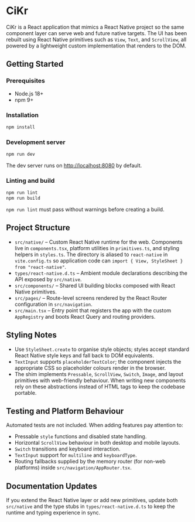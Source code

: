 # CiKr

CiKr is a React application that mimics a React Native project so the same component layer can serve web and future native targets. The UI has been rebuilt using React Native primitives such as `View`, `Text`, and `ScrollView`, all powered by a lightweight custom implementation that renders to the DOM.

## Getting Started

### Prerequisites

- Node.js 18+
- npm 9+

### Installation

```bash
npm install
```

### Development server

```bash
npm run dev
```

The dev server runs on [http://localhost:8080](http://localhost:8080/) by default.

### Linting and build

```bash
npm run lint
npm run build
```

`npm run lint` must pass without warnings before creating a build.

## Project Structure

- `src/native/` – Custom React Native runtime for the web.  Components live in `components.tsx`, platform utilities in `primitives.ts`, and styling helpers in `styles.ts`.  The directory is aliased to `react-native` in `vite.config.ts` so application code can `import { View, StyleSheet } from "react-native"`.
- `types/react-native.d.ts` – Ambient module declarations describing the API exposed by `src/native`.
- `src/components/` – Shared UI building blocks composed with React Native primitives.
- `src/pages/` – Route-level screens rendered by the React Router configuration in `src/navigation`.
- `src/main.tsx` – Entry point that registers the app with the custom `AppRegistry` and boots React Query and routing providers.

## Styling Notes

- Use `StyleSheet.create` to organise style objects; styles accept standard React Native style keys and fall back to DOM equivalents.
- `TextInput` supports `placeholderTextColor`; the component injects the appropriate CSS so placeholder colours render in the browser.
- The shim implements `Pressable`, `ScrollView`, `Switch`, `Image`, and layout primitives with web-friendly behaviour.  When writing new components rely on these abstractions instead of HTML tags to keep the codebase portable.

## Testing and Platform Behaviour

Automated tests are not included.  When adding features pay attention to:

- Pressable `style` functions and disabled state handling.
- Horizontal `ScrollView` behaviour in both desktop and mobile layouts.
- `Switch` transitions and keyboard interaction.
- `TextInput` support for `multiline` and `keyboardType`.
- Routing fallbacks supplied by the memory router (for non-web platforms) inside `src/navigation/AppRouter.tsx`.

## Documentation Updates

If you extend the React Native layer or add new primitives, update both `src/native` and the type stubs in `types/react-native.d.ts` to keep the runtime and typing experience in sync.
